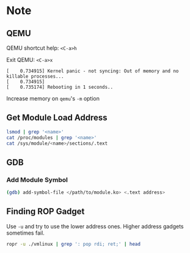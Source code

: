 # Note

## QEMU

QEMU shortcut help: `<C-a>h`

Exit QEMU: `<C-a>x`

```console
[    0.734915] Kernel panic - not syncing: Out of memory and no killable processes...
[    0.734915]
[    0.735174] Rebooting in 1 seconds..
```

Increase memory on `qemu`'s `-m` option

## Get Module Load Address

```sh
lsmod | grep '<name>'
cat /proc/modules | grep '<name>'
cat /sys/module/<name>/sections/.text
```

## GDB

### Add Module Symbol

```sh
(gdb) add-symbol-file </path/to/module.ko> <.text address>
```

## Finding ROP Gadget

Use `-u` and try to use the lower address ones.
Higher address gadgets sometimes fail.

```sh
ropr -u ./vmlinux | grep ': pop rdi; ret;' | head
```
